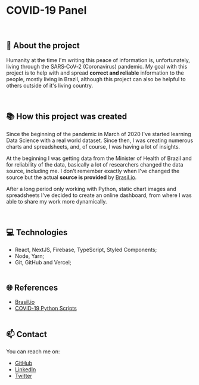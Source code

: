 # COVID-19 Panel

<br/>

## 📝 About the project

Humanity at the time I'm writing this peace of information is, unfortunately, living through the SARS‑CoV‑2 (Coronavirus) pandemic. My goal with this project is to help with and spread **correct and reliable** information to the people, mostly living in Brazil, although this project can also be helpful to others outside of it's living country.

<br/>

## 📚 How this project was created

Since the beginning of the pandemic in March of 2020 I've started learning Data Science with a real world dataset. Since then, I was creating numerous charts and spreadsheets, and, of course, I was having a lot of insights.

At the beginning I was getting data from the Minister of Health of Brazil and for reliability of the data, basically a lot of researchers changed the data source, including me. I don't remember exactly when I've changed the source but the actual **source is provided** by [Brasil.io](https://brasil.io/covid19/).

After a long period only working with Python, static chart images and spreadsheets I've decided to create an online dashboard, from where I was able to share my work more dynamically.

<br/>

## 💻 Technologies

- React, NextJS, Firebase, TypeScript, Styled Components;
- Node, Yarn;
- Git, GitHub and Vercel;
  <br/><br/>

## 🌐 References

- [Brasil.io](https://brasil.io/covid19/)
- [COVID-19 Python Scripts](https://github.com/evnrodr/covid19-scripts)
  <br/><br/>

## 📫 Contact

You can reach me on:

- [GitHub](https://github.com/evnrodr)
- [LinkedIn](https://www.linkedin.com/in/evnrodr/)
- [Twitter](https://twitter.com/evnrodr)
